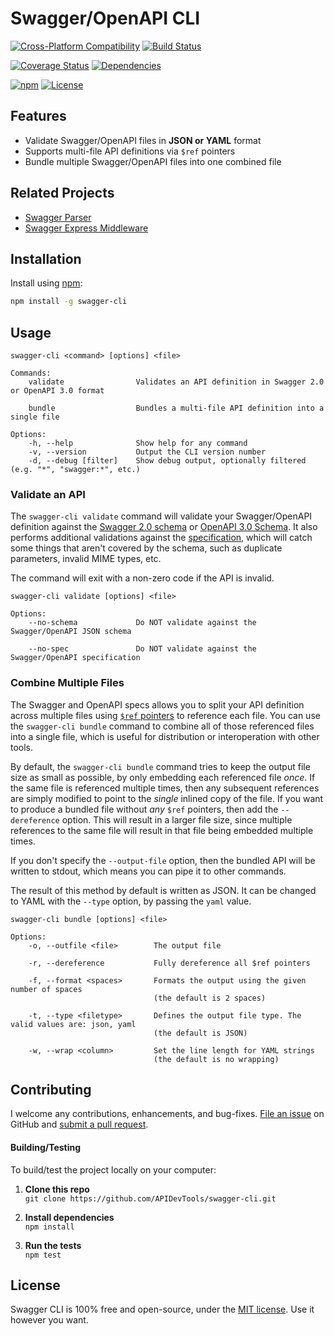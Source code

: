 Swagger/OpenAPI CLI
============================

[![Cross-Platform Compatibility](https://apidevtools.org/img/os-badges.svg)](https://travis-ci.org/APIDevTools/swagger-cli)
[![Build Status](https://api.travis-ci.org/APIDevTools/swagger-cli.svg?branch=master)](https://travis-ci.org/APIDevTools/swagger-cli)

[![Coverage Status](https://coveralls.io/repos/github/APIDevTools/swagger-cli/badge.svg?branch=master)](https://coveralls.io/github/APIDevTools/swagger-cli?branch=master)
[![Dependencies](https://david-dm.org/APIDevTools/swagger-cli.svg)](https://david-dm.org/APIDevTools/swagger-cli)

[![npm](https://img.shields.io/npm/v/swagger-cli.svg)](https://www.npmjs.com/package/swagger-cli)
[![License](https://img.shields.io/npm/l/swagger-cli.svg)](LICENSE)


Features
--------------------------
- Validate Swagger/OpenAPI files in **JSON or YAML** format
- Supports multi-file API definitions via `$ref` pointers
- Bundle multiple Swagger/OpenAPI files into one combined file


Related Projects
--------------------------
- [Swagger Parser](https://github.com/APIDevTools/swagger-parser)
- [Swagger Express Middleware](https://github.com/APIDevTools/swagger-express-middleware)


Installation
--------------------------
Install using [npm](https://docs.npmjs.com/getting-started/what-is-npm):

```bash
npm install -g swagger-cli
```


Usage
--------------------------

```
swagger-cli <command> [options] <file>

Commands:
    validate                Validates an API definition in Swagger 2.0 or OpenAPI 3.0 format

    bundle                  Bundles a multi-file API definition into a single file

Options:
    -h, --help              Show help for any command
    -v, --version           Output the CLI version number
    -d, --debug [filter]    Show debug output, optionally filtered (e.g. "*", "swagger:*", etc.)
```


### Validate an API

The `swagger-cli validate` command will validate your Swagger/OpenAPI definition against the [Swagger 2.0 schema](https://github.com/reverb/swagger-spec/blob/master/schemas/v2.0/schema.json) or [OpenAPI 3.0 Schema](https://github.com/kogosoftwarellc/open-api/blob/master/packages/openapi-schema-validation/schema/openapi-3.0.json).  It also performs additional validations against the [specification](https://github.com/swagger-api/swagger-spec/blob/master/versions/2.0.md), which will catch some things that aren't covered by the schema, such as duplicate parameters, invalid MIME types, etc.

The command will exit with a non-zero code if the API is invalid.

```
swagger-cli validate [options] <file>

Options:
    --no-schema             Do NOT validate against the Swagger/OpenAPI JSON schema

    --no-spec               Do NOT validate against the Swagger/OpenAPI specification
```


### Combine Multiple Files

The Swagger and OpenAPI specs allows you to split your API definition across multiple files using [`$ref` pointers](https://github.com/swagger-api/swagger-spec/blob/master/versions/2.0.md#reference-object) to reference each file. You can use the `swagger-cli bundle` command to combine all of those referenced files into a single file, which is useful for distribution or interoperation with other tools.

By default, the `swagger-cli bundle` command tries to keep the output file size as small as possible, by only embedding each referenced file _once_.  If the same file is referenced multiple times, then any subsequent references are simply modified to point to the _single_ inlined copy of the file.  If you want to produce a bundled file without _any_ `$ref` pointers, then add the `--dereference` option.  This will result in a larger file size, since multiple references to the same file will result in that file being embedded multiple times.

If you don't specify the `--output-file` option, then the bundled API will be written to stdout, which means you can pipe it to other commands.

The result of this method by default is written as JSON. It can be changed to YAML with the `--type` option, by passing the `yaml` value.

```
swagger-cli bundle [options] <file>

Options:
    -o, --outfile <file>        The output file

    -r, --dereference           Fully dereference all $ref pointers

    -f, --format <spaces>       Formats the output using the given number of spaces
                                (the default is 2 spaces)

    -t, --type <filetype>       Defines the output file type. The valid values are: json, yaml
                                (the default is JSON)

    -w, --wrap <column>         Set the line length for YAML strings
                                (the default is no wrapping)
```


Contributing
--------------------------
I welcome any contributions, enhancements, and bug-fixes.  [File an issue](https://github.com/APIDevTools/swagger-cli/issues) on GitHub and [submit a pull request](https://github.com/APIDevTools/swagger-cli/pulls).

#### Building/Testing
To build/test the project locally on your computer:

1. **Clone this repo**<br>
`git clone https://github.com/APIDevTools/swagger-cli.git`

2. **Install dependencies**<br>
`npm install`

3. **Run the tests**<br>
`npm test`


License
--------------------------
Swagger CLI is 100% free and open-source, under the [MIT license](LICENSE). Use it however you want.
